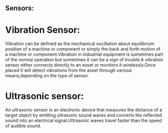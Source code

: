 ## Sensors:
# Vibration Sensor:
Vibration can be defined as the mechanical oscillation about equilibrium position of a machine or component or simply the back and forth motion of a machine or component.Vibration in industrial equipment is sometimes part of the normal operation but sometimes it can be a sign of trouble.A vibration sensor either connects directly to an asset or monitors it wirelessly.Once placed it will detect vibrations from the asset through various means,depending on the type of sensor.
# Ultrasonic sensor:
An ultrasonic sensor is an electronic device that measures the distance of a target object by emitting ultrasonic sound waves and converts the reflected sound into an electrical signal.Ultrasonic waves travel faster than the speed of audible sound.
